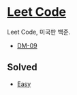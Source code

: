 # <a href='https://leetcode.com/'>Leet Code</a>
Leet Code, 미국판 백준.

- <a href='https://leetcode.com/DM-09/'>DM-09</a>

## Solved
- <a href='https://github.com/happydm09/PS/tree/main/LeetCode/Easy'>Easy</a>
